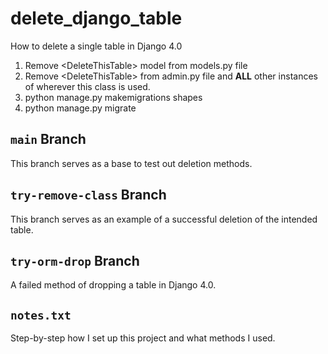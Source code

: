 # delete_django_table
How to delete a single table in Django 4.0

1. Remove \<DeleteThisTable\> model from models.py file
2. Remove \<DeleteThisTable\> from admin.py file and **ALL** other instances of wherever this class is used.
3. python manage.py makemigrations shapes
4. python manage.py migrate

## `main` Branch

This branch serves as a base to test out deletion methods.

## `try-remove-class` Branch

This branch serves as an example of a successful deletion of the intended table.

## `try-orm-drop` Branch

A failed method of dropping a table in Django 4.0.

## `notes.txt`

Step-by-step how I set up this project and what methods I used.
